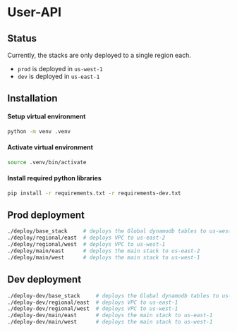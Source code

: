 # User-API

## Status

Currently, the stacks are only deployed to a single region each.

- `prod` is deployed in `us-west-1`
- `dev` is deployed in `us-east-1`

## Installation

#### Setup virtual environment

```bash
python -m venv .venv
```

#### Activate virtual environment

```bash
source .venv/bin/activate
```

#### Install required python libraries

```bash
pip install -r requirements.txt -r requirements-dev.txt
```

## Prod deployment

```bash
./deploy/base_stack     # deploys the Global dynamodb tables to us-west-1 and us-east-2
./deploy/regional/east  # deploys VPC to us-east-2
./deploy/regional/west  # deploys VPC to us-west-1
./deploy/main/east      # deploys the main stack to us-east-2
./deploy/main/west      # deploys the main stack to us-west-1
```

## Dev deployment

```bash
./deploy-dev/base_stack     # deploys the Global dynamodb tables to us-east-1
./deploy-dev/regional/east  # deploys VPC to us-east-1
./deploy-dev/regional/west  # deploys VPC to us-west-1
./deploy-dev/main/east      # deploys the main stack to us-east-1
./deploy-dev/main/west      # deploys the main stack to us-west-1
```
